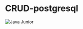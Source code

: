 # CRUD-postgresql
![Java Junior](https://user-images.githubusercontent.com/106025458/198098096-64bb3a49-bfb3-4759-8ae8-10bf3c614189.gif)

